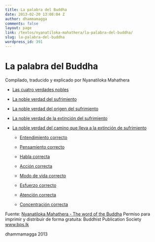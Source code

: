 ```yaml
---
title: La palabra del Buddha
date: 2013-02-20 13:08:04 Z
author: dhammamagga
comments: false
layout: page
link: /textos/nyanatiloka-mahathera/la-palabra-del-buddha/
slug: la-palabra-del-buddha
wordpress_id: 391
---
```


# La palabra del Buddha




Compilado, traducido y explicado por Nyanatiloka Mahathera






	
  * [Las cuatro verdades nobles](/textos/nyanatiloka-mahathera/la-palabra-del-buddha/las-cuatro-verdades-nobles/)

	
  * [La noble verdad del sufrimiento](/textos/nyanatiloka-mahathera/la-palabra-del-buddha/la-verdad-noble-del-sufrimiento/)

	
  * [La noble verdad del origen del sufrimiento](/textos/nyanatiloka-mahathera/la-palabra-del-buddha/la-noble-verdad-del-origen-del-sufrimiento/)

	
  * [La noble verdad de la extinción del sufrimiento](/textos/nyanatiloka-mahathera/la-palabra-del-buddha/la-noble-verdad-de-la-extincion-del-sufrimiento/)

	
  * [La noble verdad del camino que lleva a la extinción de sufrimiento](/textos/nyanatiloka-mahathera/la-palabra-del-buddha/la-noble-verdad-del-camino-que-lleva-a-la-extincion-del-sufrimiento/)

	
    * [Entendimiento correcto](/textos/nyanatiloka-mahathera/la-palabra-del-buddha/la-noble-verdad-del-camino-que-lleva-a-la-extincion-del-sufrimiento/entendimiento-correcto/)

	
    * [Pensamiento correcto](/textos/nyanatiloka-mahathera/la-palabra-del-buddha/la-noble-verdad-del-camino-que-lleva-a-la-extincion-del-sufrimiento/pensamiento-correcto/)

	
    * [Habla correcta](/textos/nyanatiloka-mahathera/la-palabra-del-buddha/la-noble-verdad-del-camino-que-lleva-a-la-extincion-del-sufrimiento/habla-correcta/)

	
    * [Acción correcta](/textos/nyanatiloka-mahathera/la-palabra-del-buddha/la-noble-verdad-del-camino-que-lleva-a-la-extincion-del-sufrimiento/accion-correcta/)

	
    * [Modo de vida correcto](/textos/nyanatiloka-mahathera/la-palabra-del-buddha/la-noble-verdad-del-camino-que-lleva-a-la-extincion-del-sufrimiento/modo-de-vida-correcto/)

	
    * [Esfuerzo correcto](/textos/nyanatiloka-mahathera/la-palabra-del-buddha/la-noble-verdad-del-camino-que-lleva-a-la-extincion-del-sufrimiento/esfuerzo-correcto/)

	
    * [Atención correcta](/textos/nyanatiloka-mahathera/la-palabra-del-buddha/la-noble-verdad-del-camino-que-lleva-a-la-extincion-del-sufrimiento/atencion-correcta/)

	
    * [Concentración correcta](/textos/nyanatiloka-mahathera/la-palabra-del-buddha/la-noble-verdad-del-camino-que-lleva-a-la-extincion-del-sufrimiento/concentracion-correcta/)








Fuente: [Nyanatiloka Mahathera - The word of the Buddha](http://www.enabling.org/ia/vipassana/Archive/N/Nyanatiloka/WOB/index.html)
Permiso para imprimir y distribuir de forma gratuita:
Buddhist Publication Society
www.bps.lk




dhammamagga 2013
